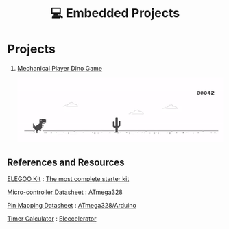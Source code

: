 <h1 align=center>💻 Embedded Projects</h1>

# Projects

1. [Mechanical Player Dino Game](Mechanical_Player_Dino_Game/README.md)

     ![Dino Game](Mechanical_Player_Dino_Game/img/Dino_game.gif)

## References and Resources
<ins>ELEGOO Kit</ins> : [The most complete starter kit](https://eu.elegoo.com/fr/products/elegoo-mega-2560-the-most-complete-starter-kit?utm_source=officialhome&utm_medium=referral&utm_id=eustorefr)

<ins>Micro-controller Datasheet</ins> : [ATmega328](https://ww1.microchip.com/downloads/aemDocuments/documents/MCU08/ProductDocuments/DataSheets/ATmega48A-PA-88A-PA-168A-PA-328-P-DS-DS40002061B.pdf)

<ins>Pin Mapping Datasheet</ins> : [ATmega328/Arduino](Datasheet/Atmega168PinMap.png)

<ins>Timer Calculator</ins> : [Eleccelerator](https://eleccelerator.com/avr-timer-calculator/)
